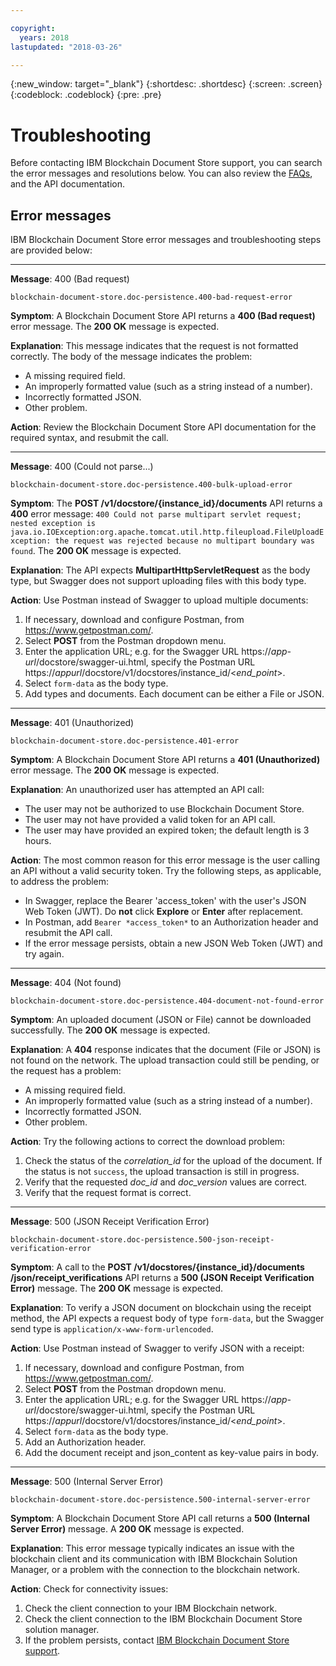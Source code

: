 ```yaml
---

copyright:
  years: 2018
lastupdated: "2018-03-26"

---
```


{:new_window: target="_blank"}
{:shortdesc: .shortdesc}
{:screen: .screen}
{:codeblock: .codeblock}
{:pre: .pre}


# Troubleshooting

Before contacting IBM Blockchain Document Store support, you can search the
error messages and resolutions below. You can also review the [FAQs](FAQ.md), and
the API documentation.

## Error messages

IBM Blockchain Document Store error messages and troubleshooting steps are provided
below:

----------

**Message**: 400 (Bad request)

`blockchain-document-store.doc-persistence.400-bad-request-error`

**Symptom**: A Blockchain Document Store API returns a **400 (Bad request)** error message.
The **200 OK** message is expected.

**Explanation**: This message indicates that the request is not formatted correctly. The body
of the message indicates the problem:
- A missing required field.
- An improperly formatted value (such as a string instead of a number).
- Incorrectly formatted JSON.
- Other problem.

**Action**: Review the Blockchain Document Store API documentation for the required syntax, and resubmit the call.

----------

**Message**: 400 (Could not parse...)

`blockchain-document-store.doc-persistence.400-bulk-upload-error`

**Symptom**: The **POST /v1/docstore/{instance_id}/documents** API
returns a **400** error message: `400 Could not parse multipart servlet request; nested exception is java.io.IOException:org.apache.tomcat.util.http.fileupload.FileUploadException: the request was rejected because
no multipart boundary was found`. The **200 OK** message is expected.

**Explanation**: The API expects **MultipartHttpServletRequest** as the body type, but Swagger does not
support uploading files with this body type.

**Action**: Use Postman instead of Swagger to upload multiple documents:
1. If necessary, download and configure Postman, from https://www.getpostman.com/.
2. Select **POST** from the Postman dropdown menu.
2. Enter the application URL; e.g. for the Swagger URL https://*app-url*/docstore/swagger-ui.html, specify the Postman URL https://*appurl*/docstore/v1/docstores/instance_id/<*end_point*>.
3. Select `form-data` as the body type.
4. Add types and documents. Each document can be either a File or JSON.

----------

**Message**: 401 (Unauthorized)

`blockchain-document-store.doc-persistence.401-error`

**Symptom**: A Blockchain Document Store API returns a **401 (Unauthorized)**
error message. The **200 OK** message is expected.

**Explanation**: An unauthorized user has attempted an API call:
- The user may not be authorized to use Blockchain Document Store.
- The user may not have provided a valid token for an API call.
- The user may have provided an expired token; the default length is 3 hours.

**Action**: The most common reason for this error message is the user calling an API without a
valid security token. Try the following steps, as applicable, to address the problem:
- In Swagger, replace the Bearer 'access_token' with the user's JSON Web Token (JWT). Do **not** click **Explore** or **Enter** after replacement.
- In Postman, add `Bearer *access_token*` to an Authorization header and resubmit
the API call.
- If the error message persists, obtain a new JSON Web Token (JWT) and try again.

----------

**Message**: 404 (Not found)

`blockchain-document-store.doc-persistence.404-document-not-found-error`

**Symptom**: An uploaded document (JSON or File) cannot be downloaded successfully.
The **200 OK** message is expected.

**Explanation**: A **404** response indicates that the document (File or JSON)
is not found on the network. The upload transaction could still be pending,
or the request has a problem:
- A missing required field.
- An improperly formatted value (such as a string instead of a number).
- Incorrectly formatted JSON.
- Other problem.

**Action**: Try the following actions to correct the download problem:
1. Check the status of the *correlation_id* for the upload of the document.
If the status is not `success`, the upload transaction is still in progress.
2. Verify that the requested *doc_id* and *doc_version* values are correct.
3. Verify that the request format is correct.

---------

**Message**: 500 (JSON Receipt Verification Error)

`blockchain-document-store.doc-persistence.500-json-receipt-verification-error`

**Symptom**: A call to the **POST /v1/docstores/{instance_id}/documents
/json/receipt_verifications** API returns a **500 (JSON Receipt Verification Error)**
 message. The **200 OK** message is expected.

**Explanation**: To verify a JSON document on blockchain using the receipt method,
the API expects a request body of type `form-data`, but the Swagger send type is
`application/x-www-form-urlencoded`.

**Action**: Use Postman instead of Swagger to verify JSON with a receipt:
1. If necessary, download and configure Postman, from https://www.getpostman.com/.
2. Select **POST** from the Postman dropdown menu.
3. Enter the application URL; e.g. for the Swagger URL https://*app-url*/docstore/swagger-ui.html, specify the Postman URL  https://*appurl*/docstore/v1/docstores/instance_id/<*end_point*>.
4. Select `form-data` as the body type.
5. Add an Authorization header.
6. Add the document receipt and json_content as key-value pairs in body.

---------

**Message**: 500 (Internal Server Error)

`blockchain-document-store.doc-persistence.500-internal-server-error`

**Symptom**: A Blockchain Document Store API call returns a **500 (Internal
  Server Error)** message. A **200 OK** message is expected.

**Explanation**: This error message typically indicates an issue with the
blockchain client and its communication with IBM Blockchain Solution Manager, or
a problem with the connection to the blockchain network.

**Action**: Check for connectivity issues:
1. Check the client connection to your IBM Blockchain network.
2. Check the client connection to the IBM Blockchain Document Store solution manager.
3. If the problem persists, contact [IBM Blockchain Document Store support](https://www.ibm.com/mysupport/s/topic/0TO500000001y2FGAQ/food-trust?language=en_US&productId=01t50000004XBJaAAO).
